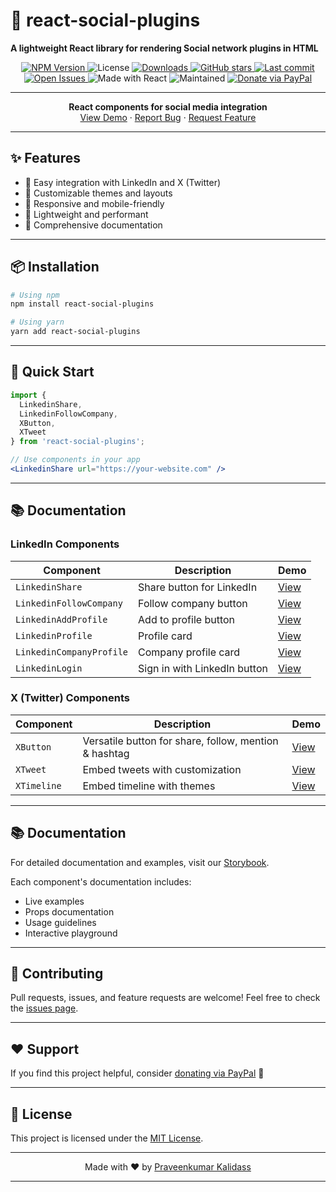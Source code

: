 # 📄 react-social-plugins

**A lightweight React library for rendering Social network plugins in HTML**

<div align="center">
  <a href="https://www.npmjs.com/package/react-social-plugins">
    <img src="https://img.shields.io/npm/v/react-social-plugins.svg?style=flat-square&color=orange&label=npm" alt="NPM Version">
  </a
  <a href="https://github.com/praveenkumar-kalidass/react-social-plugins/blob/HEAD/LICENSE">
    <img src="https://img.shields.io/github/license/praveenkumar-kalidass/react-social-plugins?style=flat-square&color=blue" alt="License">
  </a>
  <a href="https://www.npmjs.com/package/react-social-plugins">
    <img src="https://img.shields.io/npm/dw/react-social-plugins" alt="Downloads">
  </a>
  <a href="https://github.com/praveenkumar-kalidass/react-social-plugins">
    <img src="https://img.shields.io/github/stars/praveenkumar-kalidass/react-social-plugins?style=flat-square&color=yellow" alt="GitHub stars">
  </a>
  <a href="https://github.com/praveenkumar-kalidass/react-social-plugins/commits/HEAD">
    <img src="https://img.shields.io/github/last-commit/praveenkumar-kalidass/react-social-plugins?style=flat-square" alt="Last commit">
  </a>
  <a href="https://github.com/praveenkumar-kalidass/react-social-plugins/issues">
    <img src="https://img.shields.io/github/issues/praveenkumar-kalidass/react-social-plugins?style=flat-square" alt="Open Issues">
  </a>
  </a>
  <img src="https://img.shields.io/badge/Made%20with-React-61DAFB?style=flat-square&logo=react&logoColor=white" alt="Made with React">
  <img src="https://img.shields.io/badge/Maintained%3F-yes-brightgreen?style=flat-square" alt="Maintained">
  <a href="https://paypal.me/praveenkumarkalidass?locale.x=en_GB">
    <img src="https://img.shields.io/badge/paypal-donate-red" alt="Donate via PayPal">
  </a>
</div>

---

<p align="center">
  <b>React components for social media integration</b>
  <br />
  <a href="https://praveenkumar-kalidass.github.io/react-social-plugins">View Demo</a>
  ·
  <a href="https://github.com/praveenkumar-kalidass/react-social-plugins/issues">Report Bug</a>
  ·
  <a href="https://github.com/praveenkumar-kalidass/react-social-plugins/issues">Request Feature</a>
</p>

---

## ✨ Features

- 🔌 Easy integration with LinkedIn and X (Twitter)
- 🎨 Customizable themes and layouts
- 📱 Responsive and mobile-friendly
- 🚀 Lightweight and performant
- 📖 Comprehensive documentation

---

## 📦 Installation

```bash
# Using npm
npm install react-social-plugins

# Using yarn
yarn add react-social-plugins
```

---

## 🚀 Quick Start

```jsx
import {
  LinkedinShare,
  LinkedinFollowCompany,
  XButton,
  XTweet
} from 'react-social-plugins';

// Use components in your app
<LinkedinShare url="https://your-website.com" />
```

---

## 📚 Documentation

### LinkedIn Components

| Component | Description | Demo |
|-----------|-------------|------|
| `LinkedinShare` | Share button for LinkedIn | [View](https://praveenkumar-kalidass.github.io/react-social-plugins/?path=/docs/example-linkedinshare--docs) |
| `LinkedinFollowCompany` | Follow company button | [View](https://praveenkumar-kalidass.github.io/react-social-plugins/?path=/docs/example-linkedinfollowcompany--docs) |
| `LinkedinAddProfile` | Add to profile button | [View](https://praveenkumar-kalidass.github.io/react-social-plugins/?path=/docs/example-linkedinaddprofile--docs) |
| `LinkedinProfile` | Profile card | [View](https://praveenkumar-kalidass.github.io/react-social-plugins/?path=/docs/example-linkedinprofile--docs) |
| `LinkedinCompanyProfile` | Company profile card | [View](https://praveenkumar-kalidass.github.io/react-social-plugins/?path=/docs/example-linkedincompanyprofile--docs) |
| `LinkedinLogin` | Sign in with LinkedIn button | [View](https://praveenkumar-kalidass.github.io/react-social-plugins/?path=/docs/example-linkedinlogin--docs) |

### X (Twitter) Components

| Component | Description | Demo |
|-----------|-------------|------|
| `XButton` | Versatile button for share, follow, mention & hashtag | [View](https://praveenkumar-kalidass.github.io/react-social-plugins/?path=/docs/example-xbutton--docs) |
| `XTweet` | Embed tweets with customization | [View](https://praveenkumar-kalidass.github.io/react-social-plugins/?path=/docs/example-xtweet--docs) |
| `XTimeline` | Embed timeline with themes | [View](https://praveenkumar-kalidass.github.io/react-social-plugins/?path=/docs/example-xtimeline--docs) |

---

## 📚 Documentation

For detailed documentation and examples, visit our [Storybook](https://praveenkumar-kalidass.github.io/react-social-plugins).

Each component's documentation includes:
- Live examples
- Props documentation
- Usage guidelines
- Interactive playground

---

## 🤝 Contributing

Pull requests, issues, and feature requests are welcome!
Feel free to check the [issues page](https://github.com/praveenkumar-kalidass/react-social-plugins/issues).

---

## ❤️ Support

If you find this project helpful, consider [donating via PayPal](https://paypal.me/praveenkumarkalidass?locale.x=en_GB) 🙏

---

## 📝 License

This project is licensed under the [MIT License](https://github.com/praveenkumar-kalidass/react-social-plugins/blob/HEAD/LICENSE).

---

<p align="center">
  Made with ❤️ by <a href="https://github.com/praveenkumar-kalidass">Praveenkumar Kalidass</a>
</p>

---
